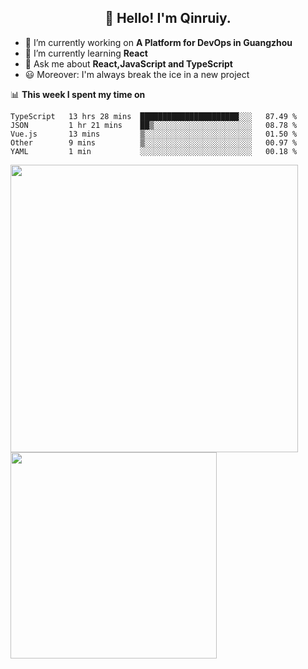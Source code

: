 <h2 align="center">👋 Hello! I'm Qinruiy.</h2>


- 🔭 I’m currently working on **A Platform for DevOps in Guangzhou**
- 🌱 I’m currently learning **React**
- 💬 Ask me about **React,JavaScript and TypeScript**
- 😃 Moreover: I'm always break the ice in a new project

📊 **This week I spent my time on**

<!--START_SECTION:waka-->
```text
TypeScript   13 hrs 28 mins  ██████████████████████░░░   87.49 % 
JSON         1 hr 21 mins    ██▒░░░░░░░░░░░░░░░░░░░░░░   08.78 % 
Vue.js       13 mins         ▒░░░░░░░░░░░░░░░░░░░░░░░░   01.50 % 
Other        9 mins          ▒░░░░░░░░░░░░░░░░░░░░░░░░   00.97 % 
YAML         1 min           ░░░░░░░░░░░░░░░░░░░░░░░░░   00.18 % 
```
<!--END_SECTION:waka-->

<p>
<img align="left" width="460" src="https://github-readme-stats.vercel.app/api?username=Qinruiy&custom_title=Qrinruiy's Github Stats&theme=graywhite&hide_border=true"/> <img align="left" width="330" src="https://github-readme-stats.vercel.app/api/top-langs/?username=Qinruiy&layout=compact&theme=graywhite&hide_border=true"/>
</p>
